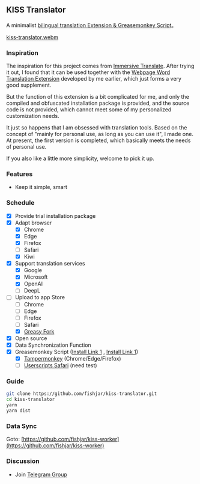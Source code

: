 ## KISS Translator

A minimalist [bilingual translation Extension & Greasemonkey Script](https://github.com/fishjar/kiss-translator)。

[kiss-translator.webm](https://github.com/fishjar/kiss-translator/assets/1157624/f7ba8a5c-e4a8-4d5a-823a-5c5c67a0a47f)

### Inspiration

The inspiration for this project comes from [Immersive Translate](https://github.com/immersive-translate/immersive-translate). After trying it out, I found that it can be used together with the [Webpage Word Translation Extension](https://github.com/fishjar/kiss-dictionary) developed by me earlier, which just forms a very good supplement.

But the function of this extension is a bit complicated for me, and only the compiled and obfuscated installation package is provided, and the source code is not provided, which cannot meet some of my personalized customization needs.

It just so happens that I am obsessed with translation tools. Based on the concept of "mainly for personal use, as long as you can use it", I made one. At present, the first version is completed, which basically meets the needs of personal use.

If you also like a little more simplicity, welcome to pick it up.

### Features

- Keep it simple, smart

### Schedule

- [x] Provide trial installation package
- [x] Adapt browser
  - [x] Chrome
  - [x] Edge
  - [x] Firefox
  - [ ] Safari
  - [x] Kiwi
- [x] Support translation services
  - [x] Google
  - [x] Microsoft
  - [x] OpenAI
  - [ ] DeepL
- [ ] Upload to app Store
  - [ ] Chrome
  - [ ] Edge
  - [ ] Firefox
  - [ ] Safari
  - [x] [Greasy Fork](https://greasyfork.org/zh-CN/scripts/472840-kiss-translator)
- [x] Open source
- [x] Data Synchronization Function
- [x] Greasemonkey Script ([Install Link 1](https://github.com/fishjar/kiss-translator/raw/master/dist/userscript/kiss-translator.user.js) , [Install Link 1](https://kiss-translator.rayjar.com/kiss-translator.user.js))
  - [x] [Tampermonkey](https://www.tampermonkey.net/) (Chrome/Edge/Firefox)
  - [ ] [Userscripts Safari](https://github.com/quoid/userscripts) (need test)

### Guide

```sh
git clone https://github.com/fishjar/kiss-translator.git
cd kiss-translator
yarn
yarn dist
```

### Data Sync

Goto: [https://github.com/fishjar/kiss-worker](https://github.com/fishjar/kiss-worker)

### Discussion

- Join [Telegram Group](https://t.me/+RRCu_4oNwrM2NmFl)
